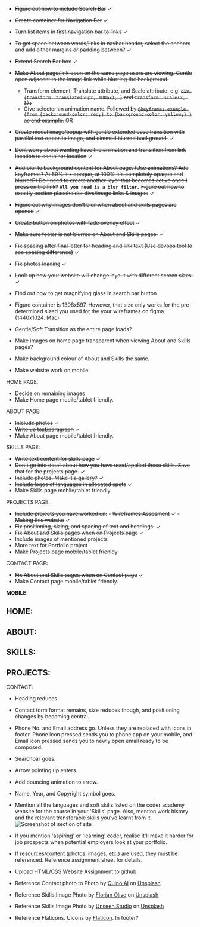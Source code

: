 - ~~Figure out how to include Search Bar~~ ✓
- ~~Create container for Navigation Bar~~ ✓
- ~~Turn list items in first navigation bar to links~~ ✓
- ~~To get space between words/links in navbar header, select the anchors and add either margins or padding between?~~ ✓
- ~~Extend Search Bar box~~ ✓
- ~~Make About page/link open on the same page users are viewing.  Gentle open adjacent to the image link while blurring the background.~~
    - ~~Transform element. Translate attribute, and Scale attribute. e.g. `div {transform: translate(50px, 100px); }` and `transform: scale(2, 3);`~~
    - ~~Give selector an animation name.  Followed by `@keyframes example {from {background-color: red;} to {background-color: yellow;} }` as and example.~~
OR
- ~~Create modal image/popup with gentle extended ease transition with parallel text opposite image, and dimmed blurred background.~~ ✓
- ~~Dont worry about wanting have the animation and transiition from link location to container location~~ ✓
- ~~Add blur to background content for About page. (Use animations? Add keyframes? At 50% it x opaque, at 100% it's completely opaque and blurred?)  Do I need to create another layer that becomes active once I press on the link?~~ **`All you need is a blur filter.`**
~~Figure out how to exactly postion placeholder divs/image links & images~~ ✓
- ~~Figure out why images don't blur when about and skills pages are opened~~ ✓
- ~~Create button on photos with fade overlay effect~~ ✓
- ~~Make sure footer is not blurred on About and Skills pages.~~ ✓
- ~~Fix spacing after final letter for heading and link text (Use devops tool to see spacing difference)~~ ✓
- ~~Fix photos loading~~ ✓
- ~~Look up how your website will change layout with different screen sizes.~~ ✓

- Find out how to get magnifying glass in search bar button 
- Figure container is 1308x597. However, that size only works for the pre-determined sized you used for the your wireframes on figma (1440x1024. Mac)
- Gentle/Soft Transition as the entire page loads?
- Make images on home page transparent when viewing About and Skills pages?
- Make background colour of About and Skills the same.

- Make website work on mobile

HOME PAGE:
- Decide on remaining images
- Make Home page mobile/tablet friendly.

ABOUT PAGE:
- ~~Inlclude photos~~ ✓
- ~~Write up text/paragraph~~ ✓ 
- Make About page mobile/tablet friendly.

SKILLS PAGE:
- ~~Write text content for skills page~~ ✓
- ~~Don't go into detail about how you have used/applied these skills.  Save that for the projects page.~~ ✓
- ~~Include photos.  Make it a gallery?~~ ✓
- ~~Include logos of languages in allocated spots~~ ✓
- Make Skills page mobile/tablet friendly.

PROJECTS PAGE:
- ~~Include projects you have worked on:~~
                                - ~~Wireframes Assesment~~ ✓
                                - ~~Making this website~~ ✓
- ~~Fix positioning, sizing, and spacing of text and headings.~~ ✓
- ~~Fix About and Skills pages when on Projects page~~ ✓
- Include images of mentioned projects
- More text for Portfolio project
- Make Projects page mobile/tablet frienldy

CONTACT PAGE:
- ~~Fix About and Skills pages when on Contact page~~ ✓
- Make Contact page mobile/tablet friendly.

**MOBILE**

HOME:
- 

ABOUT:
- 

SKILLS:
- 

PROJECTS:
- 

CONTACT:
- Heading reduces
- Contact form format remains, size reduces though, and positioning changes by becoming central.
- Phone No. and Email address go. Unless they are replaced with icons in footer. Phone icon pressed sends you to phone app on your mobile, and Email icon pressed sends you to newly open email ready to be composed.
- Searchbar goes.
- Arrow pointing up enters.
- Add bouncing animation to arrow.
- Name, Year, and Copyright symbol goes.


- Mention all the languages and soft skills listed on the coder academy website for the course in your 'Skills' page.  Also, mention work history and the relevant transferable skills you've learnt from it.
![Screenshot of section of site](C8A2E89E-3B99-4CC5-A237-A3BD5922E99D.png)
- If you mention 'aspiring' or 'learning' coder, realise it'll make it harder for job prospects when potential employers look at your portfolio.
- If resources/content (photos, images, etc.) are used, they must be referenced.  Reference assignment sheet for details.
- Upload HTML/CSS Website Assignment to github.

- Reference Contact photo to Photo by <a href="https://unsplash.com/@quinoal?utm_content=creditCopyText&utm_medium=referral&utm_source=unsplash">Quino Al</a> on <a href="https://unsplash.com/photos/black-corded-telephone-4SNUcHPiC8c?utm_content=creditCopyText&utm_medium=referral&utm_source=unsplash">Unsplash</a>
- Reference Skills Image Photo by <a href="https://unsplash.com/@florianolv?utm_content=creditCopyText&utm_medium=referral&utm_source=unsplash">Florian Olivo</a> on <a href="https://unsplash.com/photos/lines-of-html-codes-4hbJ-eymZ1o?utm_content=creditCopyText&utm_medium=referral&utm_source=unsplash">Unsplash</a>
- Reference Skills Image Photo by <a href="https://unsplash.com/@uns__nstudio?utm_content=creditCopyText&utm_medium=referral&utm_source=unsplash">Unseen Studio</a> on <a href="https://unsplash.com/photos/person-writing-on-brown-wooden-table-near-white-ceramic-mug-s9CC2SKySJM?utm_content=creditCopyText&utm_medium=referral&utm_source=unsplash">Unsplash</a>
- Reference Flaticons. Uicons by <a href="https://www.flaticon.com/uicons">Flaticon</a>. In footer? 
